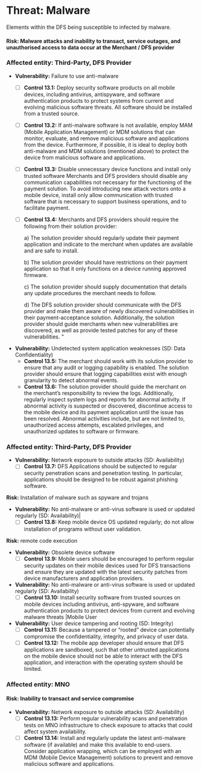 # Threat: Malware

Elements within the DFS being susceptible to infected by malware.

#### **Risk:** Malware attacks and inability to transact, service outages, and unauthorised access to data occur at the Merchant / DFS provider

### Affected entity: Third-Party, DFS Provider

* **Vulnerability:** Failure to use anti-malware
  * [ ] **Control 13.1:** Deploy security software products on all mobile devices, including antivirus, antispyware, and software authentication products to protect systems from current and evolving malicious software threats. All software should be installed from a trusted source.
  * [ ] **Control 13.2:** If anti-malware software is not available, employ MAM (Mobile Application Management) or MDM solutions that can monitor, evaluate, and remove malicious software and applications from the device. Furthermore, if possible, it is ideal to deploy both anti-malware and MDM solutions (mentioned above) to protect the device from malicious software and applications.
  * [ ] **Control 13.3:** Disable unnecessary device functions and install only trusted software Merchants and DFS providers should disable any communication capabilities not necessary for the functioning of the payment solution. To avoid introducing new attack vectors onto a mobile device, install only allow communication with trusted software that is necessary to support business operations, and to facilitate payment.
  *   [ ] **Control 13.4:** Merchants and DFS providers should require the following from their solution provider:

      a) The solution provider should regularly update their payment application and indicate to the merchant when updates are available and are safe to install.

      b) The solution provider should have restrictions on their payment application so that it only functions on a device running approved firmware.

      c) The solution provider should supply documentation that details any update procedures the merchant needs to follow.

      d) The DFS solution provider should communicate with the DFS provider and make them aware of newly discovered vulnerabilities in their payment-acceptance solution. Additionally, the solution provider should guide merchants when new vulnerabilities are discovered, as well as provide tested patches for any of these vulnerabilities. "
* **Vulnerability:** Undetected system application weaknesses (SD: Data Confidentiality)
  * **Control 13.5:** The merchant should work with its solution provider to ensure that any audit or logging capability is enabled. The solution provider should ensure that logging capabilities exist with enough granularity to detect abnormal events.
  * **Control 13.6:** The solution provider should guide the merchant on the merchant’s responsibility to review the logs. Additionally, regularly inspect system logs and reports for abnormal activity. If abnormal activity is suspected or discovered, discontinue access to the mobile device and its payment application until the issue has been resolved. Abnormal activities include, but are not limited to, unauthorized access attempts, escalated privileges, and unauthorized updates to software or firmware.

### Affected entity: Third-Party, DFS Provider

* **Vulnerability:** Network exposure to outside attacks (SD: Availability)
  * [ ] **Control 13.7:** DFS Applications should be subjected to regular security penetration scans and penetration testing. In particular, applications should be designed to be robust against phishing software.

**Risk:** Installation of malware such as spyware and trojans

* **Vulnerability:** No anti-malware or anti-virus software is used or updated regularly (SD: Availability)|
  * [ ] **Control 13.8:** Keep mobile device OS updated regularly; do not allow installation of programs without user validation.

**Risk:** remote code execution

* **Vulnerability:** Obsolete device software
  * [ ] **Control 13.9:** Mobile users should be encouraged to perform regular security updates on their mobile devices used for DFS transactions and ensure they are updated with the latest security patches from device manufacturers and application providers.
* **Vulnerability:** No anti-malware or anti-virus software is used or updated regularly (SD: Availability)
  * [ ] **Control 13.10:** Install security software from trusted sources on mobile devices including antivirus, anti-spyware, and software authentication products to protect devices from current and evolving malware threats |Mobile User
* **Vulnerability:** User device tampering and rooting (SD: Integrity)
  * [ ] **Control 13.11:** Because a tampered or “rooted” device can potentially compromise the confidentiality, integrity, and privacy of user data.
  * [ ] **Control 13.12:** The mobile app developer should ensure that DFS applications are sandboxed, such that other untrusted applications on the mobile device should not be able to interact with the DFS application, and interaction with the operating system should be limited.

### Affected entity: MNO

#### **Risk:** Inability to transact and service compromise

* **Vulnerability:** Network exposure to outside attacks (SD: Availability)
  * [ ] **Control 13.13:** Perform regular vulnerability scans and penetration tests on MNO infrastructure to check exposure to attacks that could affect system availability.
  * [ ] **Control 13.14:** Install and regularly update the latest anti-malware software (if available) and make this available to end-users. Consider application wrapping, which can be employed with an MDM (Mobile Device Management) solutions to prevent and remove malicious software and applications.

